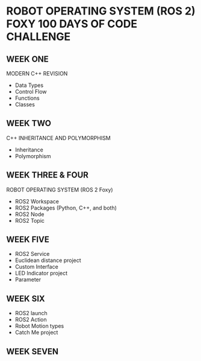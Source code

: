 # ROBOT OPERATING SYSTEM (ROS 2) FOXY 100 DAYS OF CODE CHALLENGE

## WEEK ONE 

MODERN C++ REVISION
- Data Types 
- Control Flow
- Functions
- Classes

## WEEK TWO

C++ INHERITANCE AND POLYMORPHISM
- Inheritance
- Polymorphism

## WEEK THREE & FOUR

ROBOT OPERATING SYSTEM (ROS 2 Foxy)
- ROS2 Workspace
- ROS2 Packages (Python, C++, and both)
- ROS2 Node
- ROS2 Topic

## WEEK FIVE
- ROS2 Service
- Euclidean distance project
- Custom Interface
- LED Indicator project
- Parameter

## WEEK SIX
- ROS2 launch
- ROS2 Action
- Robot Motion types
- Catch Me project

## WEEK SEVEN